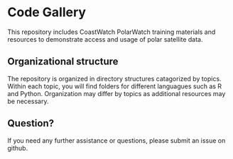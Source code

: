 # Code Gallery

This repository includes CoastWatch PolarWatch training materials and resources to demonstrate access and usage of polar satellite data.

## Organizational structure

The repository is organized in directory structures catagorized by topics. Within each topic, you will find folders for different languagues such as R and Python.  Organization may differ by topics as additional resources may be necessary.

## Question?

If you need any further assistance or questions, please submit an issue on github.



